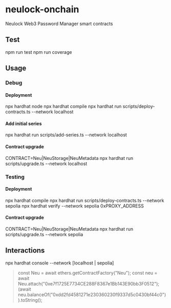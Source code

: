 # neulock-onchain
Neulock Web3 Password Manager smart contracts

## Test

npm run test
npm run coverage

## Usage

### Debug

#### Deployment

npx hardhat node
npx hardhat compile
npx hardhat run scripts/deploy-contracts.ts --network localhost

#### Add initial series
npx hardhat run scripts/add-series.ts --network localhost

#### Contract upgrade
CONTRACT=Neu|NeuStorage|NeuMetadata npx hardhat run scripts/upgrade.ts --network localhost

### Testing

#### Deployment

npx hardhat compile
npx hardhat run scripts/deploy-contracts.ts --network sepolia
npx hardhat verify --network sepolia 0xPROXY_ADDRESS

#### Contract upgrade
CONTRACT=Neu|NeuStorage|NeuMetadata npx hardhat run scripts/upgrade.ts --network sepolia

## Interactions

npx hardhat console --network [localhost | sepolia]
> const Neu = await ethers.getContractFactory("Neu");
> const neu = await Neu.attach("0xe7f1725E7734CE288F8367e1Bb143E90bb3F0512");
> (await neu.balanceOf("0xdd2fd4581271e230360230f9337d5c0430bf44c0")).toString();
